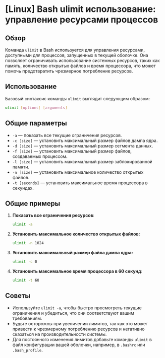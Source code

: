 # [Linux] Bash ulimit использование: управление ресурсами процессов

## Обзор
Команда `ulimit` в Bash используется для управления ресурсами, доступными для процессов, запущенных в текущей оболочке. Она позволяет ограничивать использование системных ресурсов, таких как память, количество открытых файлов и время процессора, что может помочь предотвратить чрезмерное потребление ресурсов.

## Использование
Базовый синтаксис команды `ulimit` выглядит следующим образом:

```bash
ulimit [options] [arguments]
```

## Общие параметры
- `-a` — показать все текущие ограничения ресурсов.
- `-c [size]` — установить максимальный размер файлов дампа ядра.
- `-d [size]` — установить максимальный размер сегмента данных.
- `-f [size]` — установить максимальный размер файлов, создаваемых процессом.
- `-l [size]` — установить максимальный размер заблокированной памяти.
- `-n [size]` — установить максимальное количество открытых файлов.
- `-t [seconds]` — установить максимальное время процессора в секундах.

## Общие примеры
1. **Показать все ограничения ресурсов:**
   ```bash
   ulimit -a
   ```

2. **Установить максимальное количество открытых файлов:**
   ```bash
   ulimit -n 1024
   ```

3. **Установить максимальный размер файла дампа ядра:**
   ```bash
   ulimit -c 0
   ```

4. **Установить максимальное время процессора в 60 секунд:**
   ```bash
   ulimit -t 60
   ```

## Советы
- Используйте `ulimit -a`, чтобы быстро просмотреть текущие ограничения и убедиться, что они соответствуют вашим требованиям.
- Будьте осторожны при увеличении лимитов, так как это может привести к чрезмерному потреблению ресурсов и негативно сказаться на производительности системы.
- Для постоянного изменения лимитов добавьте команды `ulimit` в файл конфигурации вашей оболочки, например, в `.bashrc` или `.bash_profile`.